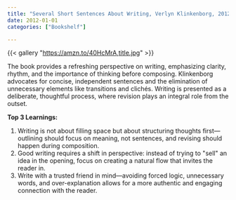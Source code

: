 ```yaml
---
title: "Several Short Sentences About Writing, Verlyn Klinkenborg, 2012"
date: 2012-01-01
categories: ["Bookshelf"]

---
```


{{< gallery "https://amzn.to/40HcMrA,title.jpg" >}}

The book provides a refreshing perspective on writing, emphasizing clarity, rhythm, and the importance of thinking before composing. Klinkenborg advocates for concise, independent sentences and the elimination of unnecessary elements like transitions and clichés. Writing is presented as a deliberate, thoughtful process, where revision plays an integral role from the outset.

**Top 3 Learnings:**

1. Writing is not about filling space but about structuring thoughts first—outlining should focus on meaning, not sentences, and revising should happen during composition.
2. Good writing requires a shift in perspective: instead of trying to "sell" an idea in the opening, focus on creating a natural flow that invites the reader in.
3. Write with a trusted friend in mind—avoiding forced logic, unnecessary words, and over-explanation allows for a more authentic and engaging connection with the reader.
